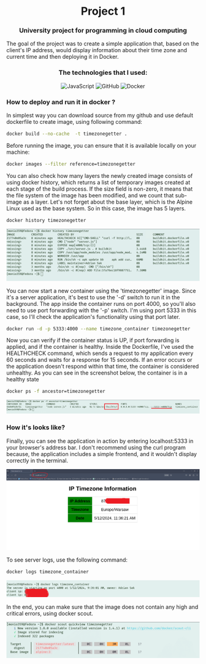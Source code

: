 <center>

# Project 1


### University project for programming in cloud computing

</center>

The goal of the project was to create a simple application that, based on the client's IP address, would display information about their time zone and current time and then deploying it in Docker.

<center>

### The technologies that I used:

</center>

<p align="center">
  <img src="https://img.icons8.com/color/48/000000/javascript.png" alt="JavaScript" width="50" />
  <img src="https://img.icons8.com/fluent/48/000000/github.png" alt="GitHub" width="50" /> 
  <img src="https://img.icons8.com/color/48/000000/docker.png" alt="Docker" width="50" />
</p>

### How to deploy and run it in docker ?

In simplest way you can download source from my github and use default dockerfile to create image, using following command:

```bash
docker build --no-cache  -t timezonegetter .
```

Before running the image, you can ensure that it is available locally on your machine:

```bash
docker images --filter reference=timezonegetter
```

You can also check how many layers the newly created image consists of using docker history, which returns a list of temporary images created at each stage of the build process. If the size field is non-zero, it means that the file system of the image has been modified, and we count that sub-image as a layer. Let's not forget about the base layer, which is the Alpine Linux used as the base system. So in this case, the image has 5 layers.

```bash
docker history timezonegetter
```

![](./previews/step1/docker_history.png)

You can now start a new container using the 'timezonegetter' image. Since it's a server application, it's best to use the '-d' switch to run it in the background. The app inside the container runs on port 4000, so you'll also need to use port forwarding with the '-p' switch. I'm using port 5333 in this case, so I'll check the application's functionality using that port later.

```bash
docker run -d -p 5333:4000 --name timezone_container timezonegetter
```

Now you can verify if the container status is UP, if port forwarding is applied, and if the container is healthy. Inside the Dockerfile, I've used the HEALTHCHECK command, which sends a request to my application every 60 seconds and waits for a response for 15 seconds. If an error occurs or the application doesn't respond within that time, the container is considered unhealthy. As you can see in the screenshot below, the container is in a healthy state

```bash
docker ps -f ancestor=timezonegetter
```

![](./previews/step1/docker_ps.png)

### How it's looks like?

Finally, you can see the application in action by entering localhost:5333 in your browser's address bar. I don't recommend using the curl program because, the application includes a simple frontend, and it wouldn't display correctly in the terminal.

![](./previews/step1/final_result.png)

To see server logs, use the following command:

```bash
docker logs timezone_container
```

![](./previews/step1/docker_logs.png)

In the end, you can make sure that the image does not contain any high and critical errors, using docker scout.

![](./previews/step1/docker_sout.png)











